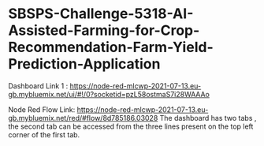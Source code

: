 # SBSPS-Challenge-5318-AI-Assisted-Farming-for-Crop-Recommendation-Farm-Yield-Prediction-Application

Dashboard Link 1 : https://node-red-mlcwp-2021-07-13.eu-gb.mybluemix.net/ui/#!/0?socketid=pzL58ostmaS7i28WAAAo

Node Red Flow Link: https://node-red-mlcwp-2021-07-13.eu-gb.mybluemix.net/red/#flow/8d785186.03028
The dashboard has two tabs , the second tab can be accessed from the three lines present on the top left corner of the first tab.                 
                 
